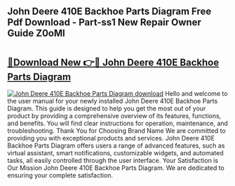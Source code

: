 ## John Deere 410E Backhoe Parts Diagram Free Pdf Download - Part-ss1 New Repair Owner Guide Z0oMl

# <h2><a href="http://dfkahh.blite.top/?on=John+Deere+410E+Backhoe+Parts+Diagram">🔗Download New 👉🔴 John Deere 410E Backhoe Parts Diagram</a></h2>

[![John Deere 410E Backhoe Parts Diagram download](https://i.imgur.com/lujVjoI.png)](http://dfkahh.blite.top/?on=John+Deere+410E+Backhoe+Parts+Diagram)
Hello and welcome to the user manual for your newly installed John Deere 410E Backhoe Parts Diagram. This guide is designed to help you get the most out of your product by providing a comprehensive overview of its features, functions, and benefits. You will find clear instructions for operation, maintenance, and troubleshooting. Thank You for Choosing Brand Name We are committed to providing you with exceptional products and services. John Deere 410E Backhoe Parts Diagram offers users a range of advanced features, such as virtual assistant, smart notifications, customizable widgets, and automated tasks, all easily controlled through the user interface. Your Satisfaction is Our Mission John Deere 410E Backhoe Parts Diagram. We are dedicated to ensuring your complete satisfaction.

